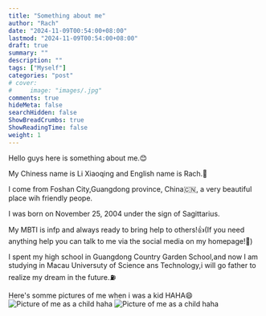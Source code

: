 ```yaml
---
title: "Something about me"
author: "Rach"
date: "2024-11-09T00:54:00+08:00"
lastmod: "2024-11-09T00:54:00+08:00"
draft: true
summary: ""
description: ""
tags: ["Myself"]
categories: "post"
# cover:
#     image: "images/.jpg"
comments: true
hideMeta: false
searchHidden: false
ShowBreadCrumbs: true
ShowReadingTime: false
weight: 1
--- 
```


Hello guys here is something about me.😊

My Chiness name is Li Xiaoqing and English name is Rach.🤔

 I come from Foshan City,Guangdong province, China🇨🇳, a very beautiful place wih friendly peope.

I was born on November 25, 2004 under the sign of Sagittarius.

 My MBTI is infp and always ready to bring help to others!👍(If you need anything help you can talk to me via the social media on my homepage!🤝)

 I spent my high school in Guangdong Country Garden School,and now I am studying in Macau Universuty of Science ans Technology,i will go father to realize my dream in the future.⛽️

Here's somme pictures of me when i was a kid HAHA😄
![Picture of me as a child haha](/image/1.JPG)
![Picture of me as a child haha](/image/2.jpg)